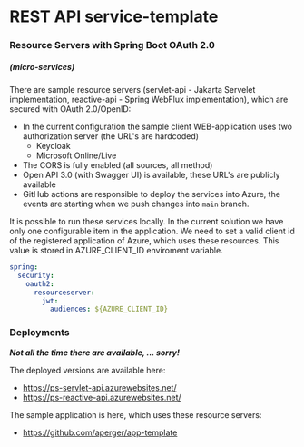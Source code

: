 # REST API service-template
### Resource Servers with Spring Boot OAuth 2.0 
##### (micro-services)

There are sample resource servers (servlet-api - Jakarta Servelet implementation, reactive-api -  Spring WebFlux implementation), which are secured with OAuth 2.0/OpenID:
- In the current configuration the sample client WEB-application uses two authorization server (the URL's are hardcoded)
  - Keycloak
  - Microsoft Online/Live
- The CORS is fully enabled (all sources, all method)
- Open API 3.0 (with Swagger UI) is available, these URL's are publicly available
- GitHub actions are responsible to deploy the services into Azure, the events are starting when we push changes into `main` branch.

It is possible to run these services locally. In the current solution we have only one configurable item in the application. We need to set a valid client id of the registered application of Azure, which uses these resources. This value is stored in AZURE_CLIENT_ID enviroment variable.

```yaml
spring:
  security:
    oauth2:
      resourceserver:
        jwt:
          audiences: ${AZURE_CLIENT_ID}
```


### Deployments
_**Not all the time there are available, ... sorry!**_

The deployed versions are available here:
- https://ps-servlet-api.azurewebsites.net/
- https://ps-reactive-api.azurewebsites.net/

The sample application is here, which uses these resource servers:
- https://github.com/aperger/app-template
